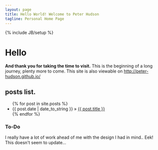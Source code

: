 ```yaml
---
layout: page
title: Hello World! Welcome to Peter Hudson
tagline: Personal Home Page
---
```

{% include JB/setup %}

# Hello 
**And thank you for taking the time to visit.**
This is the beginning of a long journey, plenty more to come. This site is also viewable on <http://peter-hudson.github.io/>


## posts list.

<ul class="posts">
  {% for post in site.posts %}
    <li><span>{{ post.date | date_to_string }}</span> &raquo; <a href="{{ BASE_PATH }}{{ post.url }}">{{ post.title }}</a></li>
  {% endfor %}
</ul>

### To-Do

I really have a lot of work ahead of me with the design I had in mind.. Eek!
This doesn't seem to update...

